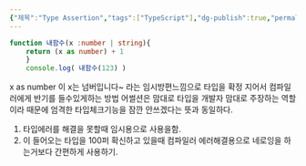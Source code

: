 ```yaml
---
{"제목":"Type Assertion","tags":["TypeScript"],"dg-publish":true,"permalink":"/공부/TypeScript/Type Assertion/","dgPassFrontmatter":true,"created":"2024-11-06T07:25:27.678+09:00","updated":"2025-04-11T22:08:22.848+09:00"}
---
```


```ts
function 내함수(x :number | string){ 
	return (x as number) + 1 
	} 
	console.log( 내함수(123) )
```

x as number 이 x는 넘버입니다~ 라는 임시방편느낌으로 타입을 확정 지어서 컴파일러에게 반기를 들수있게하는 방법 어썰션은 맘대로 타입을 개발자 맘대로 주장하는 역할이라 때문에 엄격한 타입체크기능을 잠깐 안쓰겠다는 뜻과 동일하다.

1. 타입에러를 해결을 못할때 임시용으로 사용을함.
2. 이 들어오는 타입을 100퍼 확신하고 있을때 컴파일러 에러해결용으로 네로잉을 하는거보다 간편하게 사용하기.